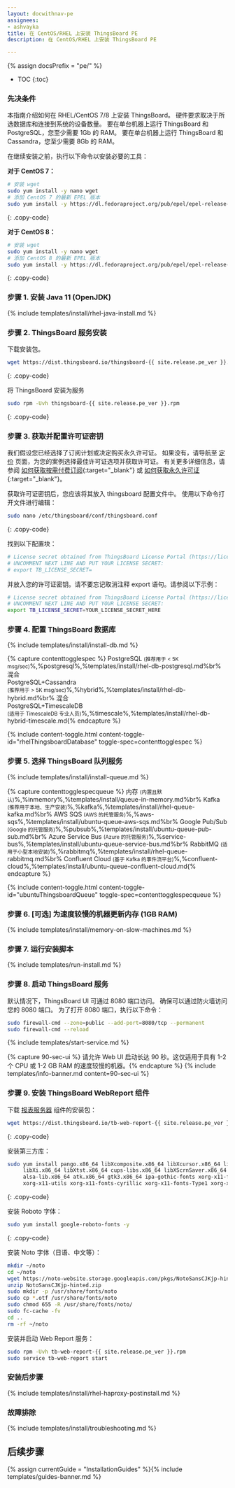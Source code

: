 ```yaml
---
layout: docwithnav-pe
assignees:
- ashvayka
title: 在 CentOS/RHEL 上安装 ThingsBoard PE
description: 在 CentOS/RHEL 上安装 ThingsBoard PE

---
```


{% assign docsPrefix = "pe/" %}

* TOC
{:toc}

### 先决条件

本指南介绍如何在 RHEL/CentOS 7/8 上安装 ThingsBoard。
硬件要求取决于所选数据库和连接到系统的设备数量。
要在单台机器上运行 ThingsBoard 和 PostgreSQL，您至少需要 1Gb 的 RAM。
要在单台机器上运行 ThingsBoard 和 Cassandra，您至少需要 8Gb 的 RAM。

在继续安装之前，执行以下命令以安装必要的工具：

**对于 CentOS 7：**

```bash
# 安装 wget
sudo yum install -y nano wget
# 添加 CentOS 7 的最新 EPEL 版本
sudo yum install -y https://dl.fedoraproject.org/pub/epel/epel-release-latest-7.noarch.rpm

```
{: .copy-code}

**对于 CentOS 8：**

```bash
# 安装 wget
sudo yum install -y nano wget
# 添加 CentOS 8 的最新 EPEL 版本
sudo yum install -y https://dl.fedoraproject.org/pub/epel/epel-release-latest-8.noarch.rpm

```
{: .copy-code}

### 步骤 1. 安装 Java 11 (OpenJDK) 

{% include templates/install/rhel-java-install.md %}

### 步骤 2. ThingsBoard 服务安装

下载安装包。

```bash
wget https://dist.thingsboard.io/thingsboard-{{ site.release.pe_ver }}.rpm
```
{: .copy-code}

将 ThingsBoard 安装为服务

```bash
sudo rpm -Uvh thingsboard-{{ site.release.pe_ver }}.rpm
```
{: .copy-code}

### 步骤 3. 获取并配置许可证密钥

我们假设您已经选择了订阅计划或决定购买永久许可证。
如果没有，请导航至 [定价](/pricing/) 页面，为您的案例选择最佳许可证选项并获取许可证。
有关更多详细信息，请参阅 [如何获取按需付费订阅](https://www.youtube.com/watch?v=dK-QDFGxWek){:target="_blank"} 或 [如何获取永久许可证](https://www.youtube.com/watch?v=GPe0lHolWek){:target="_blank"}。

获取许可证密钥后，您应该将其放入 thingsboard 配置文件中。
使用以下命令打开文件进行编辑：

```bash 
sudo nano /etc/thingsboard/conf/thingsboard.conf
``` 
{: .copy-code}

找到以下配置块：

```bash
# License secret obtained from ThingsBoard License Portal (https://license.thingsboard.io)
# UNCOMMENT NEXT LINE AND PUT YOUR LICENSE SECRET:
# export TB_LICENSE_SECRET=
```

并放入您的许可证密钥。请不要忘记取消注释 export 语句。请参阅以下示例：

```bash
# License secret obtained from ThingsBoard License Portal (https://license.thingsboard.io)
# UNCOMMENT NEXT LINE AND PUT YOUR LICENSE SECRET:
export TB_LICENSE_SECRET=YOUR_LICENSE_SECRET_HERE
``` 

### 步骤 4. 配置 ThingsBoard 数据库

{% include templates/install/install-db.md %}

{% capture contenttogglespec %}
PostgreSQL <small>(推荐用于 < 5K msg/sec)</small>%,%postgresql%,%templates/install/rhel-db-postgresql.md%br%
混合 <br>PostgreSQL+Cassandra<br><small>(推荐用于 > 5K msg/sec)</small>%,%hybrid%,%templates/install/rhel-db-hybrid.md%br%
混合 <br>PostgreSQL+TimescaleDB<br><small>(适用于 TimescaleDB 专业人员)</small>%,%timescale%,%templates/install/rhel-db-hybrid-timescale.md{% endcapture %}


{% include content-toggle.html content-toggle-id="rhelThingsboardDatabase" toggle-spec=contenttogglespec %} 

### 步骤 5. 选择 ThingsBoard 队列服务

{% include templates/install/install-queue.md %}

{% capture contenttogglespecqueue %}
内存 <small>(内置且默认)</small>%,%inmemory%,%templates/install/queue-in-memory.md%br%
Kafka <small>(推荐用于本地、生产安装)</small>%,%kafka%,%templates/install/rhel-queue-kafka.md%br%
AWS SQS <small>(AWS 的托管服务)</small>%,%aws-sqs%,%templates/install/ubuntu-queue-aws-sqs.md%br%
Google Pub/Sub <small>(Google 的托管服务)</small>%,%pubsub%,%templates/install/ubuntu-queue-pub-sub.md%br%
Azure Service Bus <small>(Azure 的托管服务)</small>%,%service-bus%,%templates/install/ubuntu-queue-service-bus.md%br%
RabbitMQ <small>(适用于小型本地安装)</small>%,%rabbitmq%,%templates/install/rhel-queue-rabbitmq.md%br%
Confluent Cloud <small>(基于 Kafka 的事件流平台)</small>%,%confluent-cloud%,%templates/install/ubuntu-queue-confluent-cloud.md{% endcapture %}

{% include content-toggle.html content-toggle-id="ubuntuThingsboardQueue" toggle-spec=contenttogglespecqueue %} 

### 步骤 6. [可选] 为速度较慢的机器更新内存 (1GB RAM) 

{% include templates/install/memory-on-slow-machines.md %} 

### 步骤 7. 运行安装脚本
{% include templates/run-install.md %} 


### 步骤 8. 启动 ThingsBoard 服务

默认情况下，ThingsBoard UI 可通过 8080 端口访问。
确保可以通过防火墙访问您的 8080 端口。
为了打开 8080 端口，执行以下命令：

```bash
sudo firewall-cmd --zone=public --add-port=8080/tcp --permanent
sudo firewall-cmd --reload
```   

{% include templates/start-service.md %}

{% capture 90-sec-ui %}
请允许 Web UI 启动长达 90 秒。这仅适用于具有 1-2 个 CPU 或 1-2 GB RAM 的速度较慢的机器。{% endcapture %}
{% include templates/info-banner.md content=90-sec-ui %}

### 步骤 9. 安装 ThingsBoard WebReport 组件

下载 [报表服务器](/docs/user-guide/reporting/#reports-server) 组件的安装包：

```bash
wget https://dist.thingsboard.io/tb-web-report-{{ site.release.pe_ver }}.rpm
```
{: .copy-code}

安装第三方库：

```bash
sudo yum install pango.x86_64 libXcomposite.x86_64 libXcursor.x86_64 libXdamage.x86_64 libXext.x86_64 \
     libXi.x86_64 libXtst.x86_64 cups-libs.x86_64 libXScrnSaver.x86_64 libXrandr.x86_64 GConf2.x86_64 \
     alsa-lib.x86_64 atk.x86_64 gtk3.x86_64 ipa-gothic-fonts xorg-x11-fonts-100dpi xorg-x11-fonts-75dpi \
     xorg-x11-utils xorg-x11-fonts-cyrillic xorg-x11-fonts-Type1 xorg-x11-fonts-misc unzip nss -y
```
{: .copy-code}

安装 Roboto 字体：

```bash
sudo yum install google-roboto-fonts -y
```
{: .copy-code}

安装 Noto 字体（日语、中文等）：

```bash
mkdir ~/noto
cd ~/noto
wget https://noto-website.storage.googleapis.com/pkgs/NotoSansCJKjp-hinted.zip
unzip NotoSansCJKjp-hinted.zip
sudo mkdir -p /usr/share/fonts/noto
sudo cp *.otf /usr/share/fonts/noto
sudo chmod 655 -R /usr/share/fonts/noto/
sudo fc-cache -fv
cd ..
rm -rf ~/noto
```

安装并启动 Web Report 服务：

```bash
sudo rpm -Uvh tb-web-report-{{ site.release.pe_ver }}.rpm
sudo service tb-web-report start
```

### 安装后步骤

{% include templates/install/rhel-haproxy-postinstall.md %}

### 故障排除

{% include templates/install/troubleshooting.md %}

## 后续步骤



{% assign currentGuide = "InstallationGuides" %}{% include templates/guides-banner.md %}